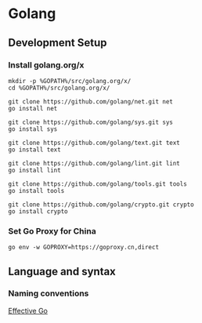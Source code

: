 # Golang

## Development Setup

### Install golang.org/x

```shell script
mkdir -p %GOPATH%/src/golang.org/x/
cd %GOPATH%/src/golang.org/x/

git clone https://github.com/golang/net.git net
go install net

git clone https://github.com/golang/sys.git sys
go install sys

git clone https://github.com/golang/text.git text
go install text

git clone https://github.com/golang/lint.git lint
go install lint

git clone https://github.com/golang/tools.git tools
go install tools

git clone https://github.com/golang/crypto.git crypto
go install crypto
```

### Set Go Proxy for China
```shell script
go env -w GOPROXY=https://goproxy.cn,direct
```

## Language and syntax

### Naming conventions

[Effective Go](https://golang.org/doc/effective_go.html)